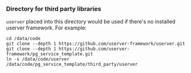 ### Directory for third party libraries

`userver` placed into this directory would be used if there's no installed
userver framework. For example:

```
cd /data/code
git clone --depth 1 https://github.com/userver-framework/userver.git
git clone --depth 1 https://github.com/userver-framework/pg_service_template.git
ln -s /data/code/userver /data/code/pg_service_template/third_party/userver
```

